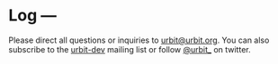 <div class="root">

# Log —

<search/>

<list dataPreview="true" dataType="post"></list>

Please direct all questions or inquiries to [urbit@urbit.org](mailto:urbit@urbit.org). You can also subscribe to the [urbit-dev]() mailing list or follow [@urbit_]() on twitter.

</div>
